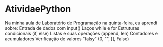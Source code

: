 # AtividaePython
Na minha aula de Laboratório de Programação na quinta-feira, eu aprendi sobre:   Entrada de dados com input()  Laços while e for  Estruturas condicionais (if, else)  Listas e suas operações (append, len)  Contadores e acumuladores  Verificação de valores "falsy" (0, "", [], False)
